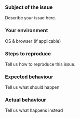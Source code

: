 ### Subject of the issue
Describe your issue here.

### Your environment
OS & browser (if applicable)

### Steps to reproduce
Tell us how to reproduce this issue.

### Expected behaviour
Tell us what should happen

### Actual behaviour
Tell us what happens instead
